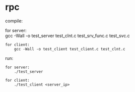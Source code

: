 # rpc

compile:


  for server: <br>
    gcc -Wall -o test_server test_clnt.c test_srv_func.c test_svc.c

	for client:
		gcc -Wall -o test_client test_client.c test_clnt.c

run:

	for server:
		./test_server
    
	for client:
		./test_client <server_ip>
